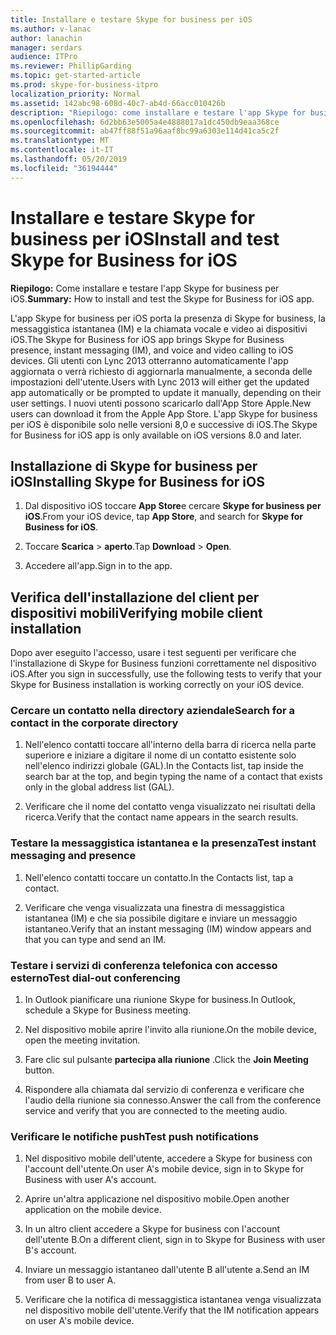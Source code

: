 ```yaml
---
title: Installare e testare Skype for business per iOS
ms.author: v-lanac
author: lanachin
manager: serdars
audience: ITPro
ms.reviewer: PhillipGarding
ms.topic: get-started-article
ms.prod: skype-for-business-itpro
localization_priority: Normal
ms.assetid: 142abc98-608d-40c7-ab4d-66acc010426b
description: "Riepilogo: come installare e testare l'app Skype for business per iOS."
ms.openlocfilehash: 6d2bb63e5005a4e4888017a1dc450db9eaa368ce
ms.sourcegitcommit: ab47ff88f51a96aaf8bc99a6303e114d41ca5c2f
ms.translationtype: MT
ms.contentlocale: it-IT
ms.lasthandoff: 05/20/2019
ms.locfileid: "36194444"
---
```

# <a name="install-and-test-skype-for-business-for-ios"></a><span data-ttu-id="890b0-103">Installare e testare Skype for business per iOS</span><span class="sxs-lookup"><span data-stu-id="890b0-103">Install and test Skype for Business for iOS</span></span>
 
<span data-ttu-id="890b0-104">**Riepilogo:** Come installare e testare l'app Skype for business per iOS.</span><span class="sxs-lookup"><span data-stu-id="890b0-104">**Summary:** How to install and test the Skype for Business for iOS app.</span></span>
  
<span data-ttu-id="890b0-105">L'app Skype for business per iOS porta la presenza di Skype for business, la messaggistica istantanea (IM) e la chiamata vocale e video ai dispositivi iOS.</span><span class="sxs-lookup"><span data-stu-id="890b0-105">The Skype for Business for iOS app brings Skype for Business presence, instant messaging (IM), and voice and video calling to iOS devices.</span></span> <span data-ttu-id="890b0-106">Gli utenti con Lync 2013 otterranno automaticamente l'app aggiornata o verrà richiesto di aggiornarla manualmente, a seconda delle impostazioni dell'utente.</span><span class="sxs-lookup"><span data-stu-id="890b0-106">Users with Lync 2013 will either get the updated app automatically or be prompted to update it manually, depending on their user settings.</span></span> <span data-ttu-id="890b0-107">I nuovi utenti possono scaricarlo dall'App Store Apple.</span><span class="sxs-lookup"><span data-stu-id="890b0-107">New users can download it from the Apple App Store.</span></span> <span data-ttu-id="890b0-108">L'app Skype for business per iOS è disponibile solo nelle versioni 8,0 e successive di iOS.</span><span class="sxs-lookup"><span data-stu-id="890b0-108">The Skype for Business for iOS app is only available on iOS versions 8.0 and later.</span></span>
  
## <a name="installing-skype-for-business-for-ios"></a><span data-ttu-id="890b0-109">Installazione di Skype for business per iOS</span><span class="sxs-lookup"><span data-stu-id="890b0-109">Installing Skype for Business for iOS</span></span>

1. <span data-ttu-id="890b0-110">Dal dispositivo iOS toccare **App Store**e cercare **Skype for business per iOS**.</span><span class="sxs-lookup"><span data-stu-id="890b0-110">From your iOS device, tap **App Store**, and search for **Skype for Business for iOS**.</span></span>
    
2. <span data-ttu-id="890b0-111">Toccare **Scarica** > **aperto**.</span><span class="sxs-lookup"><span data-stu-id="890b0-111">Tap **Download** > **Open**.</span></span> 
    
3. <span data-ttu-id="890b0-112">Accedere all'app.</span><span class="sxs-lookup"><span data-stu-id="890b0-112">Sign in to the app.</span></span>
    
## <a name="verifying-mobile-client-installation"></a><span data-ttu-id="890b0-113">Verifica dell'installazione del client per dispositivi mobili</span><span class="sxs-lookup"><span data-stu-id="890b0-113">Verifying mobile client installation</span></span>

<span data-ttu-id="890b0-114">Dopo aver eseguito l'accesso, usare i test seguenti per verificare che l'installazione di Skype for Business funzioni correttamente nel dispositivo iOS.</span><span class="sxs-lookup"><span data-stu-id="890b0-114">After you sign in successfully, use the following tests to verify that your Skype for Business installation is working correctly on your iOS device.</span></span> 
  
### <a name="search-for-a-contact-in-the-corporate-directory"></a><span data-ttu-id="890b0-115">Cercare un contatto nella directory aziendale</span><span class="sxs-lookup"><span data-stu-id="890b0-115">Search for a contact in the corporate directory</span></span>

1. <span data-ttu-id="890b0-116">Nell'elenco contatti toccare all'interno della barra di ricerca nella parte superiore e iniziare a digitare il nome di un contatto esistente solo nell'elenco indirizzi globale (GAL).</span><span class="sxs-lookup"><span data-stu-id="890b0-116">In the Contacts list, tap inside the search bar at the top, and begin typing the name of a contact that exists only in the global address list (GAL).</span></span> 
    
2. <span data-ttu-id="890b0-117">Verificare che il nome del contatto venga visualizzato nei risultati della ricerca.</span><span class="sxs-lookup"><span data-stu-id="890b0-117">Verify that the contact name appears in the search results.</span></span> 
    
### <a name="test-instant-messaging-and-presence"></a><span data-ttu-id="890b0-118">Testare la messaggistica istantanea e la presenza</span><span class="sxs-lookup"><span data-stu-id="890b0-118">Test instant messaging and presence</span></span>

1. <span data-ttu-id="890b0-119">Nell'elenco contatti toccare un contatto.</span><span class="sxs-lookup"><span data-stu-id="890b0-119">In the Contacts list, tap a contact.</span></span> 
    
2. <span data-ttu-id="890b0-120">Verificare che venga visualizzata una finestra di messaggistica istantanea (IM) e che sia possibile digitare e inviare un messaggio istantaneo.</span><span class="sxs-lookup"><span data-stu-id="890b0-120">Verify that an instant messaging (IM) window appears and that you can type and send an IM.</span></span> 
    
### <a name="test-dial-out-conferencing"></a><span data-ttu-id="890b0-121">Testare i servizi di conferenza telefonica con accesso esterno</span><span class="sxs-lookup"><span data-stu-id="890b0-121">Test dial-out conferencing</span></span>

1. <span data-ttu-id="890b0-122">In Outlook pianificare una riunione Skype for business.</span><span class="sxs-lookup"><span data-stu-id="890b0-122">In Outlook, schedule a Skype for Business meeting.</span></span> 
    
2. <span data-ttu-id="890b0-123">Nel dispositivo mobile aprire l'invito alla riunione.</span><span class="sxs-lookup"><span data-stu-id="890b0-123">On the mobile device, open the meeting invitation.</span></span> 
    
3. <span data-ttu-id="890b0-124">Fare clic sul pulsante **partecipa alla riunione** .</span><span class="sxs-lookup"><span data-stu-id="890b0-124">Click the **Join Meeting** button.</span></span>
    
4. <span data-ttu-id="890b0-125">Rispondere alla chiamata dal servizio di conferenza e verificare che l'audio della riunione sia connesso.</span><span class="sxs-lookup"><span data-stu-id="890b0-125">Answer the call from the conference service and verify that you are connected to the meeting audio.</span></span> 
    
### <a name="test-push-notifications"></a><span data-ttu-id="890b0-126">Verificare le notifiche push</span><span class="sxs-lookup"><span data-stu-id="890b0-126">Test push notifications</span></span>

1. <span data-ttu-id="890b0-127">Nel dispositivo mobile dell'utente, accedere a Skype for business con l'account dell'utente.</span><span class="sxs-lookup"><span data-stu-id="890b0-127">On user A's mobile device, sign in to Skype for Business with user A's account.</span></span> 
    
2. <span data-ttu-id="890b0-128">Aprire un'altra applicazione nel dispositivo mobile.</span><span class="sxs-lookup"><span data-stu-id="890b0-128">Open another application on the mobile device.</span></span> 
    
3. <span data-ttu-id="890b0-129">In un altro client accedere a Skype for business con l'account dell'utente B.</span><span class="sxs-lookup"><span data-stu-id="890b0-129">On a different client, sign in to Skype for Business with user B's account.</span></span> 
    
4. <span data-ttu-id="890b0-130">Inviare un messaggio istantaneo dall'utente B all'utente a.</span><span class="sxs-lookup"><span data-stu-id="890b0-130">Send an IM from user B to user A.</span></span> 
    
5. <span data-ttu-id="890b0-131">Verificare che la notifica di messaggistica istantanea venga visualizzata nel dispositivo mobile dell'utente.</span><span class="sxs-lookup"><span data-stu-id="890b0-131">Verify that the IM notification appears on user A's mobile device.</span></span> 
    

